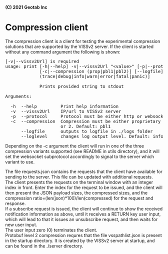 **(C) 2021 Geotab Inc**<br>

# Compression client

The compression client is a client for testing the experimental compression solutions that are supported by the VISSv2 server. 
If the client is started without any command argument the following is shown:<br>
<pre>[-v|--vissv2Url] is required
usage: print [-h|--help] -v|--vissv2Url &quot;&lt;value&gt;&quot; [-p|--protocol (http|ws)]
             [-c|--compression (prop|pbl1|pbl2)] [--logfile] [--loglevel
             (trace|debug|info|warn|error|fatal|panic)]

             Prints provided string to stdout

Arguments:

  -h  --help         Print help information
  -v  --vissv2Url    IP/url to VISSv2 server
  -p  --protocol     Protocol must be either http or websocket. Default: ws
  -c  --compression  Compression must be either proprietary or protobuf level 1
                     or 2. Default: pbl1
      --logfile      outputs to logfile in ./logs folder
      --loglevel     changes log output level. Default: info
</pre>
Depending on the -c argument the client will run in one of the three compression variants supported (see README in utils directory), 
and it will set the websocket subprotocol accordingly to signal to the server which variant to use.<br>

The file requests.json contains the requests that the client have available for sending to the server. This file can be updated with additional requests.<br>
The client presents the requests on the terminal window with an integer index in front. Enter the index for the request to be issued, and the client will then present the JSON payload sizes, the compressed sizes, and the compression ratio=(len(json)*100)/len(compressed) for the request and response.<br>
If a subscribe request is issued, the client will continue to show the received notification information as above, until it receives a RETURN key user input, which will lead to that it issues an unsubscribe request, and then waits for new user input.<br>
The user input zero (0) terminates the client.<br>
Protobuf level 2 compression requres that the file vsspathlist.json is present in the startup directory.
It is created by the VISSv2 server at startup, and can be found in the ./server directory.

